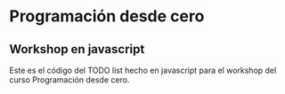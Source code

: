# Programación desde cero

## Workshop en javascript

Este es el código del TODO list hecho en javascript para el workshop del curso Programación desde cero.
